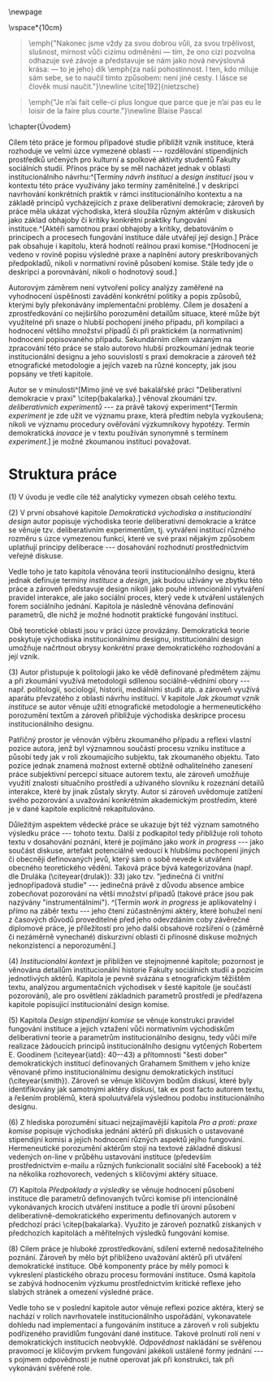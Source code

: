 \newpage

\vspace*{10cm}

> \emph{"Nakonec jsme vždy za svou dobrou vůli, za svou trpělivost, slušnost, mírnost vůči cizímu odměněni — tím, že ono cizí pozvolna odhazuje své závoje a představuje se nám jako nová nevýslovná krása: — to je jeho} dík \emph{za naši pohostinnost. I ten, kdo miluje sám sebe, se to naučil tímto způsobem: není jiné cesty. I lásce se člověk musí naučit."}\newline \cite[192]{nietzsche}

> \emph{"Je n’ai fait celle-ci plus longue que parce que je n’ai pas eu le loisir de la faire plus courte."}\newline Blaise Pascal


\chapter{Úvodem}

Cílem této práce je formou případové studie přiblížit vznik instituce, která rozhoduje ve velmi úzce vymezené oblasti --- rozdělování stipendijních prostředků určených pro kulturní a spolkové aktivity studentů Fakulty sociálních studií. Přínos práce by se měl nacházet jednak v oblasti institucionálního návrhu:^[Termíny *návrh institucí* a *design institucí* jsou v kontextu této práce využívány jako termíny zaměnitelné.] v deskripci navrhování konkrétních praktik v rámci institucionálního kontextu a na základě principů vycházejících z praxe deliberativní demokracie; zároveň by práce měla ukázat východiska, která sloužila různým aktérům v diskusích jako základ obhajoby či kritiky konkrétní praktiky fungování instituce.^[Aktéři samotnou praxí obhajoby a kritiky, debatováním o principech a procesech fungování instituce dále utvářejí její design.] Práce pak obsahuje i kapitolu, která hodnotí reálnou praxi komise.^[Hodnocení je vedeno v rovině popisu výsledné praxe a naplnění autory preskribovaných předpokladů, nikoli v normativní rovině působení komise. Stále tedy jde o deskripci a porovnávání, nikoli o hodnotový soud.]

Autorovým záměrem není vytvoření policy analýzy zaměřené na vyhodnocení úspěšnosti zavádění konkrétní politiky a popis způsobů, kterými byly překonávány implementační problémy. Cílem je dosažení a zprostředkování co nejširšího porozumění detailům situace, které může být využitelné při snaze o hlubší pochopení jiného případu, při kompilaci a hodnocení většího množství případů či při praktickém (a normativním) hodnocení popisovaného případu. Sekundárním cílem vázaným na zpracování této práce se stalo autorovo hlubší prozkoumání jednak teorie institucionální designu a jeho souvislostí s praxí demokracie a zároveň též etnografické metodologie a jejích vazeb na různé koncepty, jak jsou popsány ve třetí kapitole.

Autor se v minulosti^[Mimo jiné ve své bakalářské práci "Deliberativní demokracie v praxi" \citep{bakalarka}.] věnoval zkoumání tzv. *deliberativních experimentů* --- za právě takový experiment^[Termín *experiment* je zde užit ve významu praxe, která předtím nebyla vyzkoušena; nikoli ve významu procedury ověřování výzkumníkovy hypotézy. Termín demokratická *inovace* je v textu používán synonymně s termínem *experiment*.] je možné zkoumanou instituci považovat.

# Struktura práce

\(1) V úvodu je vedle cíle též analyticky vymezen obsah celého textu.

\(2) V první obsahové kapitole *Demokratická východiska a institucionální design* autor popisuje východiska teorie deliberativní demokracie a krátce se věnuje tzv. deliberativním experimentům, tj. vytváření institucí různého rozměru s úzce vymezenou funkcí, které ve své praxi nějakým způsobem uplatňují principy deliberace --- dosahování rozhodnutí prostřednictvím veřejné diskuse. 

Vedle toho je tato kapitola věnována teorii institucionálního designu, která jednak definuje termíny *instituce* a *design*, jak budou užívány ve zbytku této práce a zároveň představuje design nikoli jako pouhé intencionální vytváření pravidel interakce, ale jako sociální proces, který vede k utváření ustálených forem sociálního jednání. Kapitola je následně věnována definování parametrů, dle nichž je možné hodnotit praktické fungování institucí.

Obě teoretické oblasti jsou v práci úzce provázány. Demokratická teorie poskytuje východiska institucionálnímu designu, institucionální design umožňuje načrtnout obrysy konkrétní praxe demokratického rozhodování a její vznik. 

\(3) Autor přistupuje k politologii jako ke vědě definované předmětem zájmu a při zkoumání využívá metodologii sdílenou sociálně-vědními obory --- např. politologií, sociologií, historií, mediálními studii atp. a zároveň využívá aparátu převzatého z oblasti návrhu institucí. V kapitole *Jak zkoumat vznik instituce* se autor věnuje užití etnografické metodologie a hermeneutického porozumění textům a zároveň přibližuje východiska deskripce procesu institucionálního designu.

Patřičný prostor je věnován výběru zkoumaného případu a reflexi vlastní pozice autora, jenž byl významnou součástí procesu vzniku instituce a působí tedy jak v roli zkoumajícího subjektu, tak zkoumaného objektu. Tato pozice jednak znamená možnost externě obtížně odhalitelného zanesení práce subjektivní percepcí situace autorem textu, ale zároveň umožňuje využití znalosti situačního prostředí a užívaného slovníku k rozeznání detailů interakce, které by jinak zůstaly skryty. Autor si zároveň uvědomuje zatížení svého pozorování a uvažování konkrétním akademickým prostředím, které je v dané kapitole explicitně rekapitulováno.
    
Důležitým aspektem vědecké práce se ukazuje být též význam samotného výsledku práce --- tohoto textu. Další z podkapitol tedy přibližuje roli tohoto textu v dosahování poznání, které je pojímáno jako *work in progress* --- jako součást diskuse, artefakt potenciálně vedoucí k hlubšímu pochopení jiných či obecněji definovaných jevů, který sám o sobě nevede k utváření obecného teoretického vědění. Taková práce bývá kategorizována (např. dle Druláka (\citeyear{drulak}): 33) jako tzv. "jedinečná či vnitřní jednopřípadová studie" --- jedinečná právě z důvodu absence ambice zobecňovat pozorování na větší množství případů (takové práce jsou pak nazývány "instrumentálními"). ^[Termín *work in progress* je aplikovatelný i přímo na záběr textu --- jeho čtení zúčastněnými aktéry, které bohužel není z časových důvodů proveditelné před jeho odevzdáním coby závěrečné diplomové práce, je příležitostí pro jeho další obsahové rozšíření o (záměrně či nezáměrně vynechané) diskurzivní oblasti či přínosné diskuse možných nekonzistencí a neporozumění.]

\(4) *Institucionální kontext* je přiblížen ve stejnojmenné kapitole; pozornost je věnována detailům institucionální historie Fakulty sociálních studií a pozicím jednotlivých aktérů. Kapitola je pevně svázána s etnografickým těžištěm textu, analýzou argumentačních východisek v šesté kapitole (je součástí pozorování), ale pro osvětlení základních parametrů prostředí je předřazena kapitole popisující institucionální design komise.

\(5) Kapitola *Design stipendijní komise* se věnuje konstrukci pravidel fungování instituce a jejich vztažení vůči normativním východiskům deliberativní teorie a parametrům institucionálního designu, tedy vůči míře realizace žádoucích principů institucionálního designu vytčených Robertem E. Goodinem (\citeyear{iatd}: 40–-43) a přítomnosti "šesti dober" demokratických institucí definovaných Grahamem Smithem v jeho knize věnované přímo institucionálnímu designu demokratických institucí (\citeyear{smith}). Zároveň se věnuje klíčovým bodům diskusí, které byly identifikovány jak samotnými aktéry diskusí, tak ex post facto autorem textu, a řešením problémů, která spoluutvářela výslednou podobu institucionálního designu.

\(6) Z hlediska porozumění situaci nejzajímavější kapitola *Pro a proti: praxe komise* popisuje východiska jednání aktérů při diskusích o ustavované stipendijní komisi a jejich hodnocení různých aspektů jejího fungování. Hermeneutické porozumění aktérům stojí na textové základně diskusí vedených on-line v průběhu ustavování instituce (především prostřednictvím e-mailu a různých funkcionalit sociální sítě Facebook) a též na několika rozhovorech, vedených s klíčovými aktéry situace.

\(7) Kapitola *Předpoklady a výsledky* se věnuje hodnocení působení instituce dle parametrů definovaných tvůrci komise při intencionálně vykonávaných krocích utváření instituce a podle tří úrovní působení deliberativně-demokratického experimentu definovaných autorem v předchozí práci \citep{bakalarka}. Využito je zároveň poznatků získaných v předchozích kapitolách a měřitelných výsledků fungování komise.

\(8) Cílem práce je hluboké zprostředkování, sdílení externě nedosažitelného poznání. Zároveň by mělo být přiblíženo uvažování aktérů při utváření demokratické instituce. Obě komponenty práce by měly pomoci k vykreslení plastického obrazu procesu formování instituce. Osmá kapitola se zabývá hodnocením výzkumu prostřednictvím kritické reflexe jeho slabých stránek a omezení výsledné práce.

Vedle toho se v poslední kapitole autor věnuje reflexi pozice aktéra, který se nachází v rolích navrhovatele institucionálního uspořádání, vykonavatele dohledu nad implementací a fungováním instituce a zároveň v roli subjektu podřízeného pravidlům fungování dané instituce. Takové prolnutí rolí není v demokratických institucích neobvyklé. *Odpovědnost* nakládání se svěřenou pravomocí je klíčovým prvkem fungování jakékoli ustálené formy jednání --- s pojmem odpovědnosti je nutné operovat jak při konstrukci, tak při vykonávání svěřené role.

<!-- Klíčové 

- věda měnící skutečnost
- věda vyjadřující se ke stavu skutečnosti

- definice a obhajoba výběru případu

Ono v úvodní citaci zmíněné "cizí" tak jednak odhaluje autor čtenáři, zároveň však i autor v prostředí velmi blízkém objevuje nové skutečnosti.

-->

